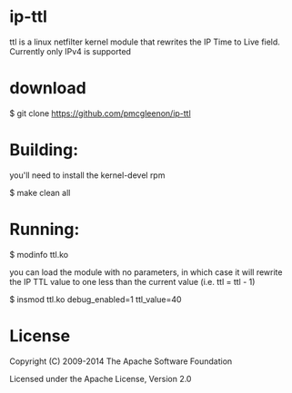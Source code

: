 # ip-ttl

ttl is a linux netfilter kernel module that rewrites the IP Time to Live field.   Currently only
IPv4 is supported

# download

  $ git clone https://github.com/pmcgleenon/ip-ttl

# Building:

you'll need to install the kernel-devel rpm 

   $ make clean all


# Running: 

   $ modinfo ttl.ko

you can load the module with no parameters, in which case it will rewrite the IP TTL value to one
less than the current value (i.e. ttl = ttl - 1)

   $ insmod ttl.ko  debug_enabled=1 ttl_value=40

# License

Copyright (C) 2009-2014 The Apache Software Foundation

Licensed under the Apache License, Version 2.0 
